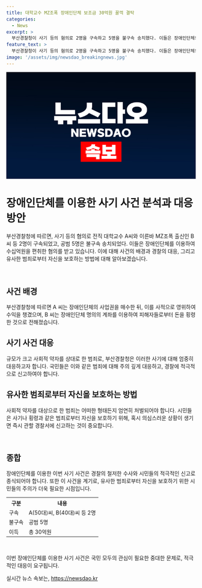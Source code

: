 ```yaml
---
title: 대학교수 MZ조폭 장애인단체 보조금 30억원 꿀꺽 결탁
categories:
  - News
excerpt: >
  부산경찰청이 사기 등의 혐의로 2명을 구속하고 5명을 불구속 송치했다. 이들은 장애인단체의 국고보조금 5억8000만원을 부정수급하고 23억원을 피해자 10여명에게 빼돌려 총 30억원을 챙긴 혐의를 받는다. 대학교수 출신인 A씨가 협회의 사업권을 매수하고, B씨와 함께 수익사업을 사적으로 영위하여 수익을 거둬드렸으며, 공영 주차장 운영권을 속여 3억4000만원을 편취하는 등 사기를 저질렀다. 경찰은 현재 10여명의 피해자와 19억6000만원에 달하는 피해금액을 확인했으며, 시민들의 적극적인 제보를 당부했다.
feature_text: >
  부산경찰청이 사기 등의 혐의로 2명을 구속하고 5명을 불구속 송치했다. 이들은 장애인단체의 국고보조금 5억8000만원을 부정수급하고 23억원을 피해자 10여명에게 빼돌려 총 30억원을 챙긴 혐의를 받는다. 대학교수 출신인 A씨가 협회의 사업권을 매수하고, B씨와 함께 수익사업을 사적으로 영위하여 수익을 거둬드렸으며, 공영 주차장 운영권을 속여 3억4000만원을 편취하는 등 사기를 저질렀다. 경찰은 현재 10여명의 피해자와 19억6000만원에 달하는 피해금액을 확인했으며, 시민들의 적극적인 제보를 당부했다.
image: '/assets/img/newsdao_breakingnews.jpg'
---
```


<p><img src="/assets/img/newsdao_breakingnews.jpg" alt="ranknews 속보" /></p>

<h1>장애인단체를 이용한 사기 사건 분석과 대응 방안</h1>

<p>부산경찰청에 따르면, 사기 등의 혐의로 전직 대학교수 A씨와 이른바 MZ조폭 출신인 B씨 등 2명이 구속되었고, 공범 5명은 불구속 송치되었다. 이들은 장애인단체를 이용하여 수십억원을 편취한 혐의를 받고 있습니다. 이에 대해 사건의 배경과 경찰의 대응, 그리고 유사한 범죄로부터 자신을 보호하는 방법에 대해 알아보겠습니다.</p>

<p data-ke-size="size16">&nbsp;</p>

<h2>사건 배경</h2>

<p>부산경찰청에 따르면 A 씨는 장애인단체의 사업권을 매수한 뒤, 이를 사적으로 영위하여 수익을 챙겼으며, B 씨는 장애인단체 명의의 계좌를 이용하여 피해자들로부터 돈을 횡령한 것으로 전해졌습니다.</p>

<h2>사기 사건 대응</h2>

<p>규모가 크고 사회적 약자를 상대로 한 범죄로, 부산경찰청은 이러한 사기에 대해 엄중히 대응하고자 합니다. 국민들은 이와 같은 범죄에 대해 주의 깊게 대응하고, 경찰에 적극적으로 신고하여야 합니다.</p>

<h2>유사한 범죄로부터 자신을 보호하는 방법</h2>

<p>사회적 약자를 대상으로 한 범죄는 어떠한 형태든지 엄연히 처벌되어야 합니다. 시민들은 사기나 횡령과 같은 범죄로부터 자신을 보호하기 위해, 혹시 의심스러운 상황이 생기면 즉시 관할 경찰서에 신고하는 것이 중요합니다.</p>

<p data-ke-size="size16">&nbsp;</p>

<h2>종합</h2>

<p>장애인단체를 이용한 이번 사기 사건은 경찰의 철저한 수사와 시민들의 적극적인 신고로 종식되어야 합니다. 또한 이 사건을 계기로, 유사한 범죄로부터 자신을 보호하기 위한 시민들의 주의가 더욱 필요한 시점입니다.</p>

<table>
  <tr>
    <th>구분</th>
    <th>내용</th>
  </tr>
  <tr>
    <td>구속</td>
    <td>A(50대)씨, B(40대)씨 등 2명</td>
  </tr>
  <tr>
    <td>불구속</td>
    <td>공범 5명</td>
  </tr>
  <tr>
    <td>이득</td>
    <td>총 30억원</td>
  </tr>
</table>

<p data-ke-size="size16">&nbsp;</p>

<p>이번 장애인단체를 이용한 사기 사건은 국민 모두의 관심이 필요한 중대한 문제로, 적극적인 대응이 요구됩니다.</p>
실시간 뉴스 속보는, <a href="https://newsdao.kr" rel="dofollow">https://newsdao.kr</a>


